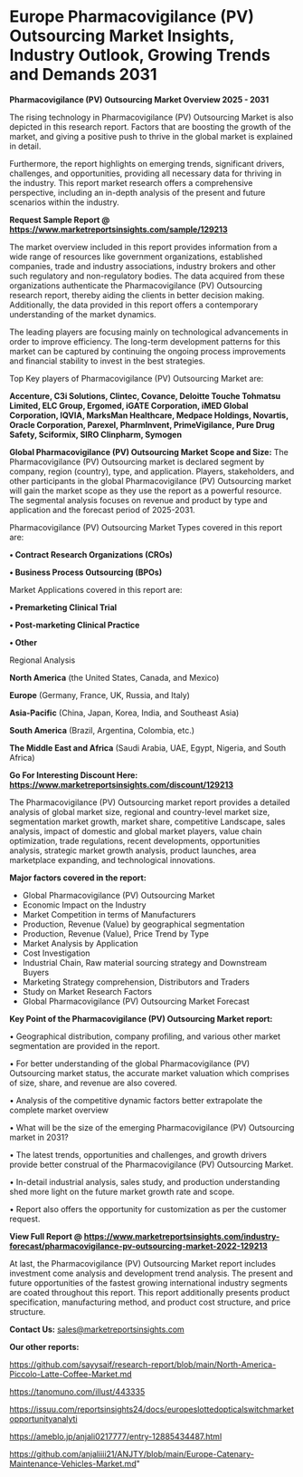 # Europe Pharmacovigilance (PV) Outsourcing Market Insights, Industry Outlook, Growing Trends and Demands 2031

<Strong> Pharmacovigilance (PV) Outsourcing Market Overview 2025 - 2031</strong>

The rising technology in Pharmacovigilance (PV) Outsourcing Market is also depicted in this research report. Factors that are boosting the growth of the market, and giving a positive push to thrive in the global market is explained in detail.

Furthermore, the report highlights on emerging trends, significant drivers, challenges, and opportunities, providing all necessary data for thriving in the industry. This report market research offers a comprehensive perspective, including an in-depth analysis of the present and future scenarios within the industry.

<strong>Request Sample Report @ <a href=https://www.marketreportsinsights.com/sample/129213>https://www.marketreportsinsights.com/sample/129213</a></strong>

The market overview included in this report provides information from a wide range of resources like government organizations, established companies, trade and industry associations, industry brokers and other such regulatory and non-regulatory bodies. The data acquired from these organizations authenticate the Pharmacovigilance (PV) Outsourcing research report, thereby aiding the clients in better decision making. Additionally, the data provided in this report offers a contemporary understanding of the market dynamics.

The leading players are focusing mainly on technological advancements in order to improve efficiency. The long-term development patterns for this market can be captured by continuing the ongoing process improvements and financial stability to invest in the best strategies.

Top Key players of Pharmacovigilance (PV) Outsourcing Market are:

<strong>Accenture, C3i Solutions, Clintec, Covance, Deloitte Touche Tohmatsu Limited, ELC Group, Ergomed, iGATE Corporation, iMED Global Corporation, IQVIA, MarksMan Healthcare, Medpace Holdings, Novartis, Oracle Corporation, Parexel, PharmInvent, PrimeVigilance, Pure Drug Safety, Sciformix, SIRO Clinpharm, Symogen</strong>

<strong><b>Global Pharmacovigilance (PV) Outsourcing Market Scope and Size:</b></strong>
The Pharmacovigilance (PV) Outsourcing market is declared segment by company, region (country), type, and application. Players, stakeholders, and other participants in the global Pharmacovigilance (PV) Outsourcing market will gain the market scope as they use the report as a powerful resource. The segmental analysis focuses on revenue and product by type and application and the forecast period of 2025-2031.

Pharmacovigilance (PV) Outsourcing Market Types covered in this report are:

<strong>• Contract Research Organizations (CROs)

• Business Process Outsourcing (BPOs)</strong>

Market Applications covered in this report are:

<strong>• Premarketing Clinical Trial

• Post-marketing Clinical Practice

• Other</strong> 

Regional Analysis

<strong>North America</strong> (the United States, Canada, and Mexico)

<strong>Europe</strong> (Germany, France, UK, Russia, and Italy)

<strong>Asia-Pacific</strong> (China, Japan, Korea, India, and Southeast Asia)

<strong>South America</strong> (Brazil, Argentina, Colombia, etc.)

<strong>The Middle East and Africa</strong> (Saudi Arabia, UAE, Egypt, Nigeria, and South Africa)

<strong>Go For Interesting Discount Here: <a href=https://www.marketreportsinsights.com/discount/129213>https://www.marketreportsinsights.com/discount/129213</a></strong>

The Pharmacovigilance (PV) Outsourcing market report provides a detailed analysis of global market size, regional and country-level market size, segmentation market growth, market share, competitive Landscape, sales analysis, impact of domestic and global market players, value chain optimization, trade regulations, recent developments, opportunities analysis, strategic market growth analysis, product launches, area marketplace expanding, and technological innovations.

<strong><b>Major factors covered in the report:</b></strong>
<ul>
  <li>Global Pharmacovigilance (PV) Outsourcing Market </li>
  <li>Economic Impact on the Industry</li>
  <li>Market Competition in terms of Manufacturers</li>
  <li>Production, Revenue (Value) by geographical segmentation</li>
  <li>Production, Revenue (Value), Price Trend by Type</li>
  <li>Market Analysis by Application</li>
  <li>Cost Investigation</li>
  <li>Industrial Chain, Raw material sourcing strategy and Downstream Buyers</li>
  <li>Marketing Strategy comprehension, Distributors and Traders</li>
  <li>Study on Market Research Factors</li>
  <li>Global Pharmacovigilance (PV) Outsourcing Market Forecast</li>
</ul>

<strong><b>Key Point of the Pharmacovigilance (PV) Outsourcing Market report:</b></strong>

• Geographical distribution, company profiling, and various other market segmentation are provided in the report.

• For better understanding of the global Pharmacovigilance (PV) Outsourcing market status, the accurate market valuation which comprises of size, share, and revenue are also covered.

• Analysis of the competitive dynamic factors better extrapolate the complete market overview

• What will be the size of the emerging Pharmacovigilance (PV) Outsourcing market in 2031?

• The latest trends, opportunities and challenges, and growth drivers provide better construal of the Pharmacovigilance (PV) Outsourcing Market.

• In-detail industrial analysis, sales study, and production understanding shed more light on the future market growth rate and scope.

• Report also offers the opportunity for customization as per the customer request.

<strong><b>View Full Report @ <a href=https://www.marketreportsinsights.com/industry-forecast/pharmacovigilance-pv-outsourcing-market-2022-129213>https://www.marketreportsinsights.com/industry-forecast/pharmacovigilance-pv-outsourcing-market-2022-129213</a></b></strong>


At last, the Pharmacovigilance (PV) Outsourcing Market report includes investment come analysis and development trend analysis. The present and future opportunities of the fastest growing international industry segments are coated throughout this report. This report additionally presents product specification, manufacturing method, and product cost structure, and price structure.

<strong>Contact Us:</strong>
sales@marketreportsinsights.com

<strong>Our other reports:</strong>

<a href=https://github.com/sayysaif/research-report/blob/main/North-America-Piccolo-Latte-Coffee-Market.md>https://github.com/sayysaif/research-report/blob/main/North-America-Piccolo-Latte-Coffee-Market.md</a>

<a href=https://tanomuno.com/illust/443335>https://tanomuno.com/illust/443335</a>

<a href=https://issuu.com/reportsinsights24/docs/europeslottedopticalswitchmarketopportunityanalyti>https://issuu.com/reportsinsights24/docs/europeslottedopticalswitchmarketopportunityanalyti</a>

<a href=https://ameblo.jp/anjali0217777/entry-12885434487.html>https://ameblo.jp/anjali0217777/entry-12885434487.html</a>

<a href=https://github.com/anjaliiii21/ANJTY/blob/main/Europe-Catenary-Maintenance-Vehicles-Market.md>https://github.com/anjaliiii21/ANJTY/blob/main/Europe-Catenary-Maintenance-Vehicles-Market.md</a>"
